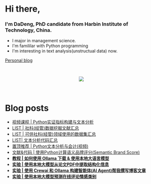 # Hi there, 

### I'm DaDeng, PhD candidate from Harbin Institute of Technology, China.  

- I major in management science.
- I'm famililar with Python programming
- I'm interesting in text analysis(unstructual data) now.

[Personal blog](https://textdata.cn/)

<br>

<div align="center">
  <p>
<a href="https://github.com/hidadeng">
  <img src="https://github-readme-stats.vercel.app/api?username=hidadeng&show_icons=true&theme=default&hide=contribs,issues" />
  </a>
  </p>
</div>

<br>

# Blog posts
<!-- BLOG-POST-LIST:START -->
<!-- BLOG-POST-LIST:END -->

- [视频课程 | Python实证指标构建与文本分析](https://textdata.cn/blog/management_python_course/)
- [LIST | 社科(经管)数据挖掘文献汇总](https://textdata.cn/blog/the_text_analysis_list_about_ms/)
- [LIST | 可供社科(经管)领域使用的数据集汇总](https://textdata.cn/blog/datasets_available_for_management_science/)
- [LIST| 文本分析代码汇总](https://textdata.cn/blog/text_analysis_code_list_about_ms/)
- [置顶推荐 | Python文本分析与会计(视频)](https://textdata.cn/blog/accountingtext/)
- [文献&代码 | 使用Python计算语义品牌评分(Semantic Brand Score)](https://textdata.cn/blog/2024-04-12-semantic-brand-score/)
- [**教程 | 如何使用 Ollama 下载 & 使用本地大语言模型**](https://textdata.cn/blog/2024-06-14-how-to-download-large-language-model-with-ollama/)
- [**实验 | 使用本地大模型从论文PDF中提取结构化信息**](https://textdata.cn/blog/2024-08-03-literature-document-parsing-using-large-language-models-with-code/)
- [**实验 | 使用 Crewai 和 Ollama 构建智能体(AI Agent)帮我撰写博客文章**](https://textdata.cn/blog/2024-08-05-create-a-blog-writer-multi-agent-system-using-crewai-and-ollama/)
- [**实验 | 使用本地大模型预测在线评论情感类别**](https://textdata.cn/blog/2024-08-06-using-the-ollama-local-large-model-to-predict-the-sentiment-category-of-online-comments/)
<br>

